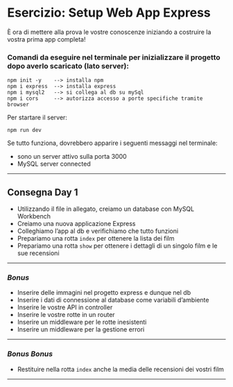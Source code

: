 # **Esercizio:** Setup Web App Express

È ora di mettere alla prova le vostre conoscenze iniziando a costruire la vostra prima app completa!

### Comandi da eseguire nel terminale per inizializzare il progetto dopo averlo scaricato (lato server):


    npm init -y    --> installa npm
    npm i express  --> installa express
    npm i mysql2   --> si collega al db su mySql
    npm i cors     --> autorizza accesso a porte specifiche tramite browser

Per startare il server:

    npm run dev

Se tutto funziona, dovrebbero apparire i seguenti messaggi nel terminale:
- sono un server attivo sulla porta 3000
- MySQL server connected

---
## Consegna Day 1

- Utilizzando il file in allegato, creiamo un database con MySQL Workbench
- Creiamo una nuova applicazione Express
- Colleghiamo l’app al db e verifichiamo che tutto funzioni
- Prepariamo una rotta `index` per ottenere la lista dei film
- Prepariamo una rotta `show` per ottenere i dettagli di un singolo film e le sue recensioni

---
### *Bonus*
- Inserire delle immagini nel progetto express e dunque nel db
- Inserire i dati di connessione al database come variabili d’ambiente
- Inserire le vostre API in controller
- Inserire le vostre rotte in un router
- Inserire un middleware per le rotte inesistenti
- Inserire un middleware per la gestione errori

---
### *Bonus Bonus*
- Restituire nella rotta `index` anche la media delle recensioni dei vostri film

---
